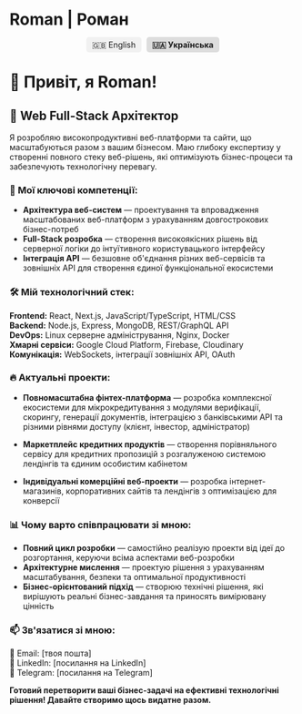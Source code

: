 # Roman | Роман

<div align="center">
  <span id="lang-en" onclick="switchLang('en')" style="cursor: pointer; padding: 5px 10px; background-color: #f1f1f1; border-radius: 5px; margin-right: 5px;">🇬🇧 English</span>
  <span id="lang-uk" onclick="switchLang('uk')" style="cursor: pointer; padding: 5px 10px; background-color: #ddd; border-radius: 5px; font-weight: bold;">🇺🇦 Українська</span>
</div>

<div id="content-en" style="display: none;">

# 👋 Hi, I'm Roman!

## 🚀 Web Full-Stack Architect

I develop high-performance, scalable web platforms and sites that grow along with your business. I have deep expertise in creating full-stack web solutions that optimize business processes and provide technological advantage.

### 💼 My key competencies:

* **Web systems architecture** — designing and implementing scalable web platforms with long-term business needs in mind
* **Full-Stack development** — creating high-quality solutions from server logic to intuitive user interface
* **API integration** — seamlessly combining various web services and external APIs to create a unified functional ecosystem

### 🛠️ My technology stack:

**Frontend:** React, Next.js, JavaScript/TypeScript, HTML/CSS  
**Backend:** Node.js, Express, MongoDB, REST/GraphQL API  
**DevOps:** Linux server administration, Nginx, Docker  
**Cloud services:** Google Cloud Platform, Firebase, Cloudinary  
**Communication:** WebSockets, external API integrations, OAuth

### 🔥 Current projects:

* **Full-scale fintech platform** — developing a comprehensive ecosystem for microlending with verification modules, scoring, document generation, integration with banking APIs, and various access levels (client, investor, administrator)

* **Credit products marketplace** — creating a comparison service for credit offers with an extensive system of landing pages and a unified personal account

* **Individual commercial web projects** — development of online stores, corporate websites, and landing pages optimized for conversion

### 📊 Why collaborate with me:

* **Full development cycle** — I independently implement projects from idea to deployment, managing all aspects of web development
* **Architectural thinking** — I design solutions with scalability, security, and optimal performance in mind
* **Business-oriented approach** — I create technical solutions that solve real business problems and bring measurable value

### 📫 Contact me:

📧 Email: [your email]  
🔗 LinkedIn: [LinkedIn link]  
💬 Telegram: [Telegram link]

**Ready to transform your business tasks into effective technological solutions! Let's create something outstanding together.**

</div>

<div id="content-uk" style="display: block;">

# 👋 Привіт, я Roman!

## 🚀 Web Full-Stack Архітектор

Я розробляю високопродуктивні веб-платформи та сайти, що масштабуються разом з вашим бізнесом. Маю глибоку експертизу у створенні повного стеку веб-рішень, які оптимізують бізнес-процеси та забезпечують технологічну перевагу.

### 💼 Мої ключові компетенції:

* **Архітектура веб-систем** — проектування та впровадження масштабованих веб-платформ з урахуванням довгострокових бізнес-потреб
* **Full-Stack розробка** — створення високоякісних рішень від серверної логіки до інтуїтивного користувацького інтерфейсу
* **Інтеграція API** — безшовне об'єднання різних веб-сервісів та зовнішніх API для створення єдиної функціональної екосистеми

### 🛠️ Мій технологічний стек:

**Frontend:** React, Next.js, JavaScript/TypeScript, HTML/CSS  
**Backend:** Node.js, Express, MongoDB, REST/GraphQL API  
**DevOps:** Linux серверне адміністрування, Nginx, Docker  
**Хмарні сервіси:** Google Cloud Platform, Firebase, Cloudinary  
**Комунікація:** WebSockets, інтеграції зовнішніх API, OAuth

### 🔥 Актуальні проекти:

* **Повномасштабна фінтех-платформа** — розробка комплексної екосистеми для мікрокредитування з модулями верифікації, скорингу, генерації документів, інтеграцією з банківськими API та різними рівнями доступу (клієнт, інвестор, адміністратор)

* **Маркетплейс кредитних продуктів** — створення порівняльного сервісу для кредитних пропозицій з розгалуженою системою лендінгів та єдиним особистим кабінетом

* **Індивідуальні комерційні веб-проекти** — розробка інтернет-магазинів, корпоративних сайтів та лендінгів з оптимізацією для конверсії

### 📊 Чому варто співпрацювати зі мною:

* **Повний цикл розробки** — самостійно реалізую проекти від ідеї до розгортання, керуючи всіма аспектами веб-розробки
* **Архітектурне мислення** — проектую рішення з урахуванням масштабування, безпеки та оптимальної продуктивності
* **Бізнес-орієнтований підхід** — створюю технічні рішення, які вирішують реальні бізнес-завдання та приносять вимірювану цінність

### 📫 Зв'язатися зі мною:

📧 Email: [твоя пошта]  
🔗 LinkedIn: [посилання на LinkedIn]  
💬 Telegram: [посилання на Telegram]

**Готовий перетворити ваші бізнес-задачі на ефективні технологічні рішення! Давайте створимо щось видатне разом.**

</div>

<script type="text/javascript">
function switchLang(lang) {
  if (lang === 'en') {
    document.getElementById('content-en').style.display = 'block';
    document.getElementById('content-uk').style.display = 'none';
    document.getElementById('lang-en').style.fontWeight = 'bold';
    document.getElementById('lang-en').style.backgroundColor = '#ddd';
    document.getElementById('lang-uk').style.fontWeight = 'normal';
    document.getElementById('lang-uk').style.backgroundColor = '#f1f1f1';
  } else {
    document.getElementById('content-en').style.display = 'none';
    document.getElementById('content-uk').style.display = 'block';
    document.getElementById('lang-uk').style.fontWeight = 'bold';
    document.getElementById('lang-uk').style.backgroundColor = '#ddd';
    document.getElementById('lang-en').style.fontWeight = 'normal';
    document.getElementById('lang-en').style.backgroundColor = '#f1f1f1';
  }
}
</script>
